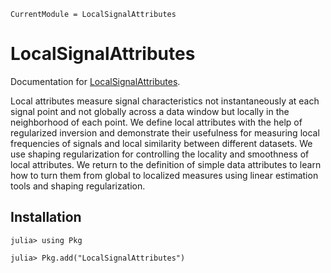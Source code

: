 ```@meta
CurrentModule = LocalSignalAttributes
```

# LocalSignalAttributes

Documentation for [LocalSignalAttributes](https://github.com/arohatgi29/LocalSignalAttributes.jl).

Local attributes measure signal characteristics not instantaneously at each signal point and not globally across a data window but locally in the neighborhood of each point. We define local attributes with the help of regularized inversion and demonstrate their usefulness for measuring local frequencies of signals and local similarity between different datasets. We use shaping regularization for controlling the locality and smoothness of local attributes. We return to the definition of simple data attributes to learn how to turn them from global to localized measures using linear estimation tools and shaping regularization.

## Installation

```julia-repl
julia> using Pkg

julia> Pkg.add("LocalSignalAttributes")
```
